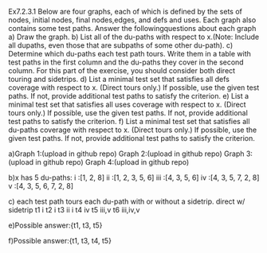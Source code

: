 Ex7.2.3.1
Below are four graphs, each of which is defined by the sets of nodes, initial nodes, final nodes,edges, and defs and uses.
Each graph also contains some test paths.
Answer the followingquestions about each graph
a) Draw the graph.
b) List all of the du-paths with respect to x.(Note: Include all dupaths, even those that are subpaths of some other du-path).
c) Determine which du-paths each test path tours.
Write them in a table with test paths in the first column and the du-paths they cover in the second column.
For this part of the exercise, you should consider both direct touring and sidetrips.
d) List a minimal test set that satisfies all defs coverage with respect to x. (Direct tours only.) If possible, use the given test paths. If not, provide additional test paths to satisfy the criterion.
e) List a minimal test set that satisfies all uses coverage with respect to x. (Direct tours only.) If possible, use the given test paths. If not, provide additional test paths to satisfy the criterion.
f) List a minimal test set that satisfies all du-paths coverage with respect to x. (Direct tours only.) If possible, use the given test paths. If not, provide additional test paths to satisfy the criterion.

a)Graph 1:(upload in github repo)
  Graph 2:(upload in github repo)
  Graph 3:(upload in github repo)
  Graph 4:(upload in github repo)

b)x has 5 du-paths: i	:[1, 2, 8]
	   	    ii	:[1, 2, 3, 5, 6]
		    iii	:[4, 3, 5, 6]
   	 	    iv	:[4, 3, 5, 7, 2, 8]
		    v   :[4, 3, 5, 6, 7, 2, 8]

c) each test path tours each du-path with or without a sidetrip.
	direct 	w/ sidetrip
t1	   i
t2	   	      i
t3  	  ii	      i
t4 	  iv
t5	 iii,v 
t6         	   iii,iv,v

e)Possible answer:{t1, t3, t5}

f)Possible answer:{t1, t3, t4, t5}




